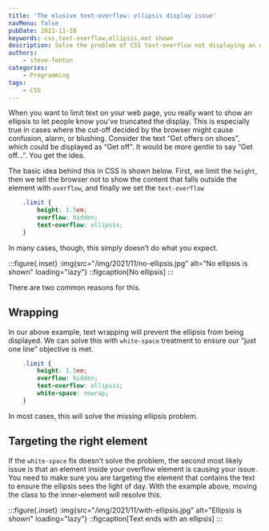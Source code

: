 ```yaml
---
title: 'The elusive text-overflow: ellipsis display issue'
navMenu: false
pubDate: 2021-11-18
keywords: css,text-overflow,ellipsis,not shown
description: Solve the problem of CSS text-overflow not displaying an ellipsis.
authors:
    - steve-fenton
categories:
    - Programming
tags:
    - CSS
---
```


When you want to limit text on your web page, you really want to show an ellipsis to let people know you’ve truncated the display. This is especially true in cases where the cut-off decided by the browser might cause confusion, alarm, or blushing. Consider the text “Get offers on shoes”, which could be displayed as “Get off”. It would be more gentle to say “Get off…”. You get the idea.

The basic idea behind this in CSS is shown below. First, we limit the `height`, then we tell the browser not to show the content that falls outside the element with `overflow`, and finally we set the `text-overflow`

```css
    .limit {
        height: 1.5em;
        overflow: hidden;
        text-overflow: ellipsis;
    }
```

In many cases, though, this simply doesn’t do what you expect.

:::figure{.inset}
:img{src="/img/2021/11/no-ellipsis.jpg" alt="No ellipsis is shown" loading="lazy"}
::figcaption[No ellipsis]
:::

There are two common reasons for this.

## Wrapping

In our above example, text wrapping will prevent the ellipsis from being displayed. We can solve this with `white-space` treatment to ensure our “just one line” objective is met.

```css
    .limit {
        height: 1.5em;
        overflow: hidden;
        text-overflow: ellipsis;
        white-space: nowrap;
    }
```

In most cases, this will solve the missing ellipsis problem.

## Targeting the right element

If the `white-space` fix doesn’t solve the problem, the second most likely issue is that an element inside your overflow element is causing your issue. You need to make sure you are targeting the element that contains the text to ensure the ellipsis sees the light of day. With the example above, moving the class to the inner-element will resolve this.

:::figure{.inset}
:img{src="/img/2021/11/with-ellipsis.jpg" alt="Ellipsis is shown" loading="lazy"}
::figcaption[Text ends with an ellipsis]
:::